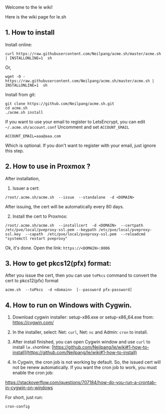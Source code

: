 Welcome to the le wiki!

Here is the wiki page for le.sh


## 1. How to install
Install online:
```
curl https://raw.githubusercontent.com/Neilpang/acme.sh/master/acme.sh | INSTALLONLINE=1  sh
```
Or,
```
wget -O -  https://raw.githubusercontent.com/Neilpang/acme.sh/master/acme.sh | INSTALLONLINE=1  sh
```

Install from git:
```
git clone https://github.com/Neilpang/acme.sh.git
cd acme.sh
./acme.sh install
```

If you want to use your email to register to LetsEncrypt, you can edit `~/.acme.sh/account.conf`
Uncomment and set `ACCOUNT_EMAIL`
```
ACCOUNT_EMAIL=aaa@aaa.com
```
Which is optional.  If you don't want to register with your email, just ignore this step.



## 2.  How to use in Proxmox ?

After installation,

1) Issuer a cert:
```
/root/.acme.sh/acme.sh  --issue  --standalone  -d <DOMAIN>
```
After issuing, the cert will be automatically every 80 days.

2) Install the cert to Proxmox:

```
/root/.acme.sh/acme.sh  --installcert  -d <DOMAIN>  --certpath /etc/pve/local/pveproxy-ssl.pem --keypath /etc/pve/local/pveproxy-ssl.key  --capath  /etc/pve/local/pveproxy-ssl.pem  --reloadcmd  "systemctl restart pveproxy"
```

Ok, it's done. Open the link: `https://<DOMAIN>:8006`


## 3. How to get pkcs12(pfx) format:

After you issue the cert, then you can use `toPkcs` command to convert the cert to pkcs12(pfx) format
```
acme.sh  --toPkcs  -d <domain>  [--password pfx-password]
```

## 4. How to run on Windows with Cygwin.
1) Download cygwin installer: setup-x86.exe  or setup-x86_64.exe
from: https://cygwin.com/

2) In the installer, select: Net: `curl`, Net: `nc`  and  Admin: `cron` to install.

3) After install finished, you can open Cygwin window and use `curl` to install `le.sh`online:
[https://github.com/Neilpang/le/wiki#1-how-to-install](https://github.com/Neilpang/le/wiki#1-how-to-install)

4) In Cygwin, the cron job is not working by default. So, the issued cert will not be renew automatically.
If you want the cron job to work, you must enable the cron job:

https://stackoverflow.com/questions/707184/how-do-you-run-a-crontab-in-cygwin-on-windows

For short, just run:
```
cron-config
```

